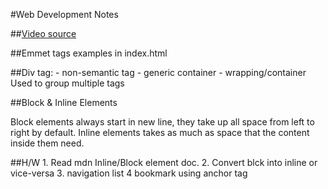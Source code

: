 #Web Development Notes

##[Video source](https://www.youtube.com/watch?v=e1X3WPoETsk&t=1s)

##Emmet tags examples in index.html

##Div tag:
    - non-semantic tag
    - generic container
    - wrapping/container
    Used to group multiple tags

##Block & Inline Elements

Block elements always start in new line, they take up all space from left to right by default.
Inline elements takes as much as space that the content inside them need.

##H/W
    1. Read mdn Inline/Block element doc.
    2. Convert blck into inline or vice-versa
    3. navigation list
    4 bookmark using anchor tag 